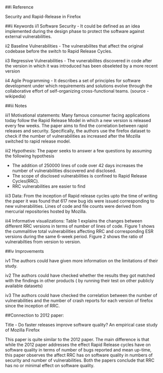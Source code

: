 ##i Reference

Security and Rapid-Release in Firefox



##ii Keywords
ii1 Software Security - It could be defined as an idea implemented during the design phase  to protect the software against external vulnerabilities.

ii2 Baseline Vulnerabilities - The vulnerabilites that affect the original codebase before the switch to Rapid Release Cycles.

ii3 Regressive Vulnerabilities - The vunerabilites discovered in code after the version in which it was introduced has been obseleted by a more recent version

ii4 Agile Programming - It describes a set of principles for software development under which requirements and solutions evolve through the collaborative effort of self-organizing cross-functional teams. (source - wikipedia)

##iii Notes

iii1 Motivational statements: Many famous consumer facing applications today follow the Rapid Release Model in which a new version is released every few weeks. The paper aims to find the correlation between rapid releases and security. Specifically, the authors use the firefox dataset to check if the number of vulnerabilities as increased after the Mozilla switched to rapid release model.

iii2 Hypothesis: The paper seeks to answer a few questions by assuming the following hypothesis
- The addition of 250000 lines of code over 42 days increases the number of vulnerabilities discovered and disclosed.
- The scope of disclosed vulnerabilities is confined to Rapid Release Cycles(RRC).
- RRC vulnerabilities are easier to find

iii3 Data: From the inception of Rapid release cycles upto the time of writing the paper it was found that 617 new bug ids were issued corresponding to new vulnerabilities. Lines of code and file counts were derived from mercurial repositories hosted by Mozilla.  

iii4 Informative visualizations: Table 1 explains the changes between different RRC versions in terms of number of lines of code. Figure 1 shows the cummalitive total vulnerabilities affecting RRC and corresponding ESR versions during the same 6-week period. Figure 2 shows the ratio of vulnerabilties from version to version.

##iv Improvements

iv1 The authors could have given more information on the limitations of their study.

iv2 The authors could have checked whether the results they got matched with the findings in  other products ( by running their test on other publicly available datasets)

iv3 The authors could have checked the correlation between the number of vulnerabilities and the number of crash reports for each version of firefox since the inception of RRC.

##Connection to 2012 paper:

Title - Do faster releases improve software quality? An empirical case study of Mozilla Firefox

This paper is quite similar to the 2012 paper. The main difference is that while the 2012 paper addresses the effect Rapid Release cycles have on software quality in terms of number of bugs reported and mean up-time, this paper observes the affect RRC has on software quality in numbers of security and number of vulnerabilities. Both the papers conclude that RRC has no or minimal effect on software quality. 
